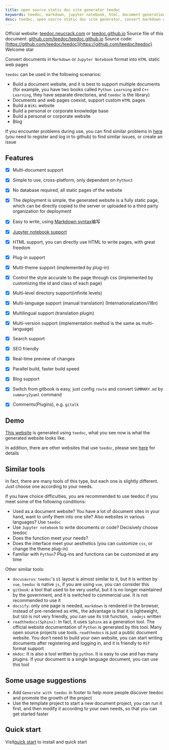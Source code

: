 ```yaml
---
title: open source static doc site generator teedoc
keywords: teedoc, markdown, jupyter notebook, html, document generation, alternative gitbook, website generation, static website, static blog
desc: teedoc, open source static doc site generator, convert markdown or jupyter notbook into html static web pages, used for personal or corporate website building, blog building, database building, wiki, etc.
---
```



Official website: [teedoc.neucrack.com](https://teedoc.neucrack.com/) or [teedoc.github.io](https://teedoc.github.io/)
Source file of this document: [github.com/teedoc/teedoc.github.io](https://github.com/teedoc/teedoc.github.io)
Source code: [https://github.com/teedoc/teedoc](https://github.com/teedoc/teedoc) Welcome star

Convert documents in `Markdown` or `Jupyter Notebook` format into `HTML` static web pages

`teedoc` can be used in the following scenarios:
* Build a document website, and it is best to support multiple documents (for example, you have two books called `Python Learning` and `C++ Learning`, they have separate directories, and `teedoc` is the library)
* Documents and web pages coexist, support custom `HTML` pages
* Build a `WiKi` website
* Build a personal or corporate knowledge base
* Build a personal or corporate website
* Blog

If you encounter problems during use, you can find similar problems in [here](https://github.com/teedoc/teedoc/issues) (you need to register and log in to github) to find similar issues, or create an issue


## Features

- [x] Multi-document support
- [x] Simple to use, cross-platform, only dependent on `Python3`
- [x] No database required, all static pages of the website
- [x] The deployment is simple, the generated website is a fully static page, which can be directly copied to the server or uploaded to a third party organization for deployment
- [x] Easy to write, using [Markdown syntax](./syntax/syntax_markdown.md)编写
- [x] [Jupyter notebook support]((./syntax/syntax_jupyter.ipynb))
- [x] HTML support, you can directly use HTML to write pages, with great freedom
- [x] Plug-in support
- [x] Multi-theme support (implemented by plug-in)
- [x] Control the style accurate to the page through css (implemented by customizing the id and class of each page)
- [x] Multi-level directory support(infinite levels)
- [x] Multi-language support (manual translation) (Internationalization/i18n)
- [x] Multilingual support (translation plugin)
- [x] Multi-version support (implementation method is the same as multi-language)
- [x] Search support
- [x] SEO friendly
- [x] Real-time preview of changes
- [x] Parallel build, faster build speed
- [x] Blog support
- [x] Switch from gitbook is easy, just config `route` and convert `SUMMARY.md` by `summary2yaml` command
- [x] Comments(Plugins), e.g. `gitalk`


## Demo

[This website](https://teedoc.github.io/) is generated using `teedoc`, what you see now is what the generated website looks like.

In addition, there are other websites that use `teedoc`, please see [here](./usage/sites.md) for details


## Similar tools

In fact, there are many tools of this type, but each one is slightly different. Just choose one according to your needs.

If you have choice difficulties, you are recommended to use teedoc if you meet some of the following conditions:
* Used as a document website? You have a lot of document sites in your hand, want to unify them into one site? Also websites in various languages? Use `teedoc`
* Use `Jupyter notebook` to write documents or code? Decisively choose teedoc
* Does the function meet your needs?
* Does the interface meet your aesthetics (you can customize `css`, or change the theme plug-in)
* Familiar with `Python`? Plug-ins and functions can be customized at any time

Other similar tools:
* `docusaurus`: `teedoc`'s `UI` layout is almost similar to it, but it is written by `vue`, `teedoc` is native `js`, if you are using `vue`, you can consider this
* `gitbook`: a tool that used to be very useful, but it is no longer maintained by the government, and it is switched to commercial use. It is not recommended to use it
* `docsify`: only one page is needed, `markdown` is rendered in the browser, instead of pre-rendered as `HTML`, the advantage is that it is lightweight, but `SEO` is not very friendly, you can use its `SSR` function, ` nodejs` written
* `readthedocs(Sphinx)`: In fact, it uses `Sphinx` as a generation tool. The official website documentation of `Python` is generated by this tool. Many open source projects use tools. `readthedocs` is just a public document website. You don’t need to build your own website, you can start writing documents after registering and logging in, and it is friendly to `RST` format support
* `mkdoc`: It is also a tool written by `python`. It is easy to use and has many plugins. If your document is a single language document, you can use this tool


## Some usage suggestions

* Add `Generate with teedoc` in footer to help more people discover teedoc and promote the growth of the project
* Use the template project to start a new document project, you can run it first, and then modify it according to your own needs, so that you can get started faster



## Quick start

Visit[quick start](./usage/quick_start.md) to install and quick start

